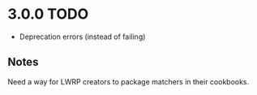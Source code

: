 3.0.0 TODO
==========

- Deprecation errors (instead of failing)

Notes
-----
Need a way for LWRP creators to package matchers in their cookbooks.

